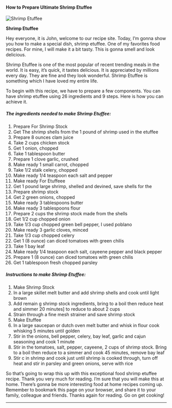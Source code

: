             

#### How to Prepare Ultimate Shrimp Etuffee

![Shrimp Etuffee](https://img-global.cpcdn.com/recipes/450e5b0cc6a2ddc8/751x532cq70/shrimp-etuffee-recipe-main-photo.jpg)

**Shrimp Etuffee**

Hey everyone, it is John, welcome to our recipe site. Today, I’m gonna show you how to make a special dish, shrimp etuffee. One of my favorites food recipes. For mine, I will make it a bit tasty. This is gonna smell and look delicious.

Shrimp Etuffee is one of the most popular of recent trending meals in the world. It is easy, it’s quick, it tastes delicious. It is appreciated by millions every day. They are fine and they look wonderful. Shrimp Etuffee is something which I have loved my entire life.

To begin with this recipe, we have to prepare a few components. You can have shrimp etuffee using 26 ingredients and 9 steps. Here is how you can achieve it.

##### The ingredients needed to make Shrimp Etuffee:

1.  Prepare For Shrimp Stock
2.  Get The shrimp shells from the 1 pound of shrimp used in the etuffee
3.  Prepare 8 ounces clam juice
4.  Take 2 cups chicken stock
5.  Get 1 onion, chopped
6.  Take 1 tablespoon butter
7.  Prepare 1 clove garlic, crushed
8.  Make ready 1 small carrot, chopped
9.  Take 1/2 stalk celery, chopped
10.  Make ready 1/4 teaspoon each salt and pepper
11.  Make ready For Etuffeee
12.  Get 1 pound large shrimp, shelled and devined, save shells for the
13.  Prepare shrimp stock
14.  Get 2 green onions, chopped
15.  Make ready 3 tablespoons butter
16.  Make ready 3 tablespoons flour
17.  Prepare 2 cups the shrimp stock made from the shells
18.  Get 1/2 cup chopped onion
19.  Take 1/3 cup chopped green bell pepper, I used poblano
20.  Make ready 3 garlic cloves, minced
21.  Take 1/3 cup chopped celery
22.  Get 1 (8 ounce) can diced tomatoes with green chilis
23.  Take 1 bay leaf
24.  Make ready 1/4 teaspoon each salt, cayeene pepper and black pepper
25.  Prepare 1 (8 ounce) can diced tomatoes with green chilis
26.  Get 1 tablespoon fresh chopped parsley

##### Instructions to make Shrimp Etuffee:

1.  Make Shrimp Stock
2.  In a large skillet melt butter and add shrimp shells and cook until light brown
3.  Add remain g shrimp stock ingredients, bring to a boil then reduce heat and simmer 20 minutes\] to reduce to about 2 cups
4.  Strain through a fine mesh strainer and save shrimp stock
5.  Make Etuffee
6.  In a large saucepan or dutch oven melt butter and whisk in flour cook whisking 5 minutes until golden
7.  Stir in the onions, bell pepper, celery, bay leaf, garlic and cajun seasoning and cook 1 minute
8.  Stir in the tomatoes, salt, pepper, cayeene, 2 cups of shrimp stock. Bring to a boil then reduce to a simmer and cook 45 minutes, remove bay leaf
9.  Stir c in shrimp and cook just until shrimp is cooked through, turn off heat and stir in parsley and green onions, serve with rice

So that’s going to wrap this up with this exceptional food shrimp etuffee recipe. Thank you very much for reading. I’m sure that you will make this at home. There’s gonna be more interesting food at home recipes coming up. Remember to bookmark this page on your browser, and share it to your family, colleague and friends. Thanks again for reading. Go on get cooking!

* * *